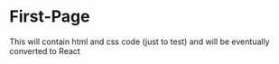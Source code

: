 # First-Page
This will contain html and css code (just to test) and will be eventually converted to React
